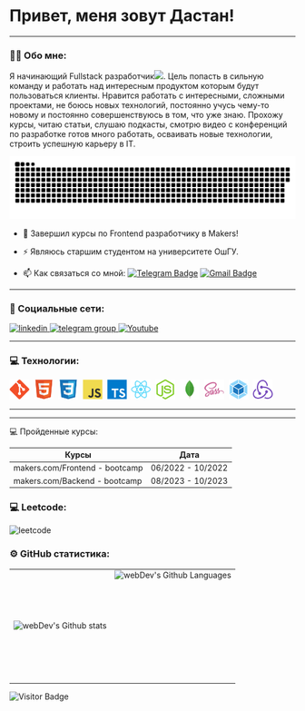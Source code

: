 # Привет, меня зовут Дастан!

---

### :man_technologist: Обо мне:

Я начинающий Fullstack разработчик<img src="https://media.giphy.com/media/WUlplcMpOCEmTGBtBW/giphy.gif" width="30px">. Цель попасть в сильную команду и работать над интересным продуктом которым будут пользоваться клиенты.
Нравится работать с интересными, сложными проектами, не боюсь новых технологий, постоянно учусь чему-то новому и постоянно совершенствуюсь в том, что уже знаю.
Прохожу курсы, читаю статьи, слушаю подкасты, смотрю видео с конференций по разработке
готов много работать, осваивать новые технологии, строить успешную карьеру в IT.

<p align="center">
 <img width="600" src="assets/github-snake.svg" alt="snake"/>
</p>

- :seedling: Завершил курсы по Frontend разработчику в Makers!

- :zap: Являюсь старшим студентом на университете ОшГУ.

- :mailbox: Как связаться со мной: [![Telegram Badge](https://img.shields.io/badge/-filimonovalexey-blue?style=flat&logo=Telegram&logoColor=white)](https://web.telegram.org/a/) [![Gmail Badge](https://img.shields.io/badge/-Gmail-red?style=flat&logo=Gmail&logoColor=white)](mailto:nurgazyuuludastan@gmail.com)

---

### 🤝 Социальные сети:

  <div id="badges">
    <a href="https://www.linkedin.com/in/dastan-nurgazy-uulu-169b1b235/" target="_blank">
      <img src="https://cdn-icons-png.flaticon.com/512/2504/2504799.png" width="35" height="35" alt="linkedin" />
    </a>
    <a href="https://web.telegram.org/a/" target="_blank">
      <img src="https://cdn-icons-png.flaticon.com/512/2111/2111646.png" width="35" height="35" alt="telegram group" />
    </a>
    <a href="https://www.youtube.com/" target="_blank">
      <img src="https://cdn-icons-png.flaticon.com/512/3670/3670147.png" width="35" height="35" alt="Youtube"/>
    </a>
  </div>

---

### 💻 Технологии:

<div>
  <img src="https://github.com/devicons/devicon/blob/master/icons/git/git-original.svg" title="git" alt="git" width="35" height="35"/>&nbsp
  <img src="https://github.com/devicons/devicon/blob/master/icons/html5/html5-original.svg" title="html5" alt="html5" width="35" height="35"/>&nbsp
  <img src="https://github.com/devicons/devicon/blob/master/icons/css3/css3-original.svg" title="css" alt="css" width="35" height="35"/>&nbsp
  <img src="https://github.com/devicons/devicon/blob/master/icons/javascript/javascript-original.svg" title="javascript" alt="javascript" width="35" height="35"/>&nbsp
 <img src="https://github.com/devicons/devicon/blob/master/icons/typescript/typescript-original.svg" title="typescript" alt="typescript" width="35" height="35"/>&nbsp
  <img src="https://github.com/devicons/devicon/blob/master/icons/react/react-original.svg" title="reactjs" alt="reactjs" width="35" height="35"/>&nbsp
  <img src="https://github.com/devicons/devicon/blob/master/icons/nodejs/nodejs-original.svg" title="nodejs" alt="nodejs" width="35" height="35"/>&nbsp
  <img src="https://github.com/devicons/devicon/blob/master/icons/mongodb/mongodb-original.svg" title="mongodb" alt="mongodb" width="35" height="35"/>&nbsp
  <img src="https://github.com/devicons/devicon/blob/master/icons/sass/sass-original.svg" title="sass/scss" alt="sass/scss" width="35" height="35"/>&nbsp;
  <img src="https://github.com/devicons/devicon/blob/master/icons/webpack/webpack-original.svg" title="webpack" alt="webpack" width="35" height="35"/>&nbsp;
  <img src="https://github.com/devicons/devicon/blob/master/icons/redux/redux-original.svg" title="redux" alt="redux" width="35" height="35"/>&nbsp;
</div>

---

---

💻 Пройденные курсы:

| Курсы                                                           | Дата              |
| ----------------------------------------------------------------| :---------------: |
| makers.com/Frontend - bootcamp                                  | 06/2022 - 10/2022 |
| makers.com/Backend - bootcamp                                   | 08/2023 - 10/2023 |


### 💻 Leetcode:

![leetcode](https://leetcode.com/nurgazyuuludastan/)

### ⚙️ GitHub статистика:

<table>
  <tr>
    <td>
      <img align="left" src="http://github-readme-streak-stats.herokuapp.com?user=FilimonovAlexey&theme=dark&background=000000" alt="webDev's Github stats" />
    </td>
    <td>
      <img height="195px" align="right" alt="webDev's Github Languages" src="https://github-readme-stats-sigma-five.vercel.app/api/top-langs/?username=Dastan0307&layout=compact&theme=vision-friendly-dark" />
    </td>
  </tr>
</table>

![Visitor Badge](https://visitor-badge.laobi.icu/badge?page_id=filimonovalexey)
